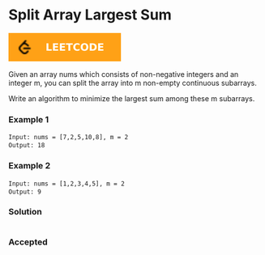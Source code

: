 # Split Array Largest Sum

[![Problem Link](../assets/lc.svg)](https://leetcode.com/problems/split-array-largest-sum)

Given an array nums which consists of non-negative integers and an integer m, you can split the array into m non-empty continuous subarrays.

Write an algorithm to minimize the largest sum among these m subarrays.

### Example 1
```
Input: nums = [7,2,5,10,8], m = 2
Output: 18
```

### Example 2
```
Input: nums = [1,2,3,4,5], m = 2
Output: 9
```

### Solution
```cpp

```

### Accepted
